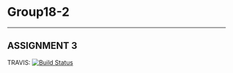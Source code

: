 # Group18-2
------------
ASSIGNMENT 3
------------

TRAVIS: [![Build Status](https://travis-ci.org/cs361-W16/Group18-2.svg?branch=master)](https://travis-ci.org/cs361-W16/Group18-2)
